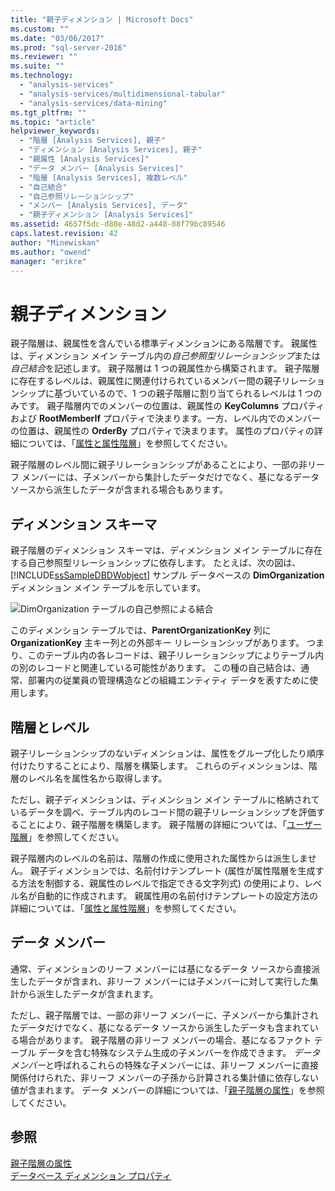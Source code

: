 ```yaml
---
title: "親子ディメンション | Microsoft Docs"
ms.custom: ""
ms.date: "03/06/2017"
ms.prod: "sql-server-2016"
ms.reviewer: ""
ms.suite: ""
ms.technology: 
  - "analysis-services"
  - "analysis-services/multidimensional-tabular"
  - "analysis-services/data-mining"
ms.tgt_pltfrm: ""
ms.topic: "article"
helpviewer_keywords: 
  - "階層 [Analysis Services], 親子"
  - "ディメンション [Analysis Services], 親子"
  - "親属性 [Analysis Services]"
  - "データ メンバー [Analysis Services]"
  - "階層 [Analysis Services], 複数レベル"
  - "自己結合"
  - "自己参照リレーションシップ"
  - "メンバー [Analysis Services], データ"
  - "親子ディメンション [Analysis Services]"
ms.assetid: 4657f5dc-d88e-48d2-a448-08f79bc89546
caps.latest.revision: 42
author: "Minewiskan"
ms.author: "owend"
manager: "erikre"
---
```

# 親子ディメンション
  親子階層は、親属性を含んでいる標準ディメンションにある階層です。 親属性は、ディメンション メイン テーブル内の*自己参照型リレーションシップ*または*自己結合*を記述します。 親子階層は 1 つの親属性から構築されます。 親子階層に存在するレベルは、親属性に関連付けられているメンバー間の親子リレーションシップに基づいているので、1 つの親子階層に割り当てられるレベルは 1 つのみです。 親子階層内でのメンバーの位置は、親属性の **KeyColumns** プロパティおよび **RootMemberIf** プロパティで決まります。一方、レベル内でのメンバーの位置は、親属性の **OrderBy** プロパティで決まります。 属性のプロパティの詳細については、「[属性と属性階層](../../analysis-services/multidimensional-models-olap-logical-dimension-objects/attributes-and-attribute-hierarchies.md)」を参照してください。  
  
 親子階層のレベル間に親子リレーションシップがあることにより、一部の非リーフ メンバーには、子メンバーから集計したデータだけでなく、基になるデータ ソースから派生したデータが含まれる場合もあります。  
  
## ディメンション スキーマ  
 親子階層のディメンション スキーマは、ディメンション メイン テーブルに存在する自己参照型リレーションシップに依存します。 たとえば、次の図は、[!INCLUDE[ssSampleDBDWobject](../../includes/sssampledbdwobject-md.md)] サンプル データベースの **DimOrganization** ディメンション メイン テーブルを示しています。  
  
 ![DimOrganization テーブルの自己参照による結合](../../analysis-services/multidimensional-models/media/dimorganization.png "DimOrganization テーブルの自己参照による結合")  
  
 このディメンション テーブルでは、**ParentOrganizationKey** 列に **OrganizationKey** 主キー列との外部キー リレーションシップがあります。 つまり、このテーブル内の各レコードは、親子リレーションシップによりテーブル内の別のレコードと関連している可能性があります。 この種の自己結合は、通常、部署内の従業員の管理構造などの組織エンティティ データを表すために使用します。  
  
## 階層とレベル  
 親子リレーションシップのないディメンションは、属性をグループ化したり順序付けたりすることにより、階層を構築します。 これらのディメンションは、階層のレベル名を属性名から取得します。  
  
 ただし、親子ディメンションは、ディメンション メイン テーブルに格納されているデータを調べ、テーブル内のレコード間の親子リレーションシップを評価することにより、親子階層を構築します。 親子階層の詳細については、「[ユーザー階層](../../analysis-services/multidimensional-models-olap-logical-dimension-objects/user-hierarchies.md)」を参照してください。  
  
 親子階層内のレベルの名前は、階層の作成に使用された属性からは派生しません。 親子ディメンションでは、名前付けテンプレート (属性が属性階層を生成する方法を制御する、親属性のレベルで指定できる文字列式) の使用により、レベル名が自動的に作成されます。 親属性用の名前付けテンプレートの設定方法の詳細については、「[属性と属性階層](../../analysis-services/multidimensional-models-olap-logical-dimension-objects/attributes-and-attribute-hierarchies.md)」を参照してください。  
  
## データ メンバー  
 通常、ディメンションのリーフ メンバーには基になるデータ ソースから直接派生したデータが含まれ、非リーフ メンバーには子メンバーに対して実行した集計から派生したデータが含まれます。  
  
 ただし、親子階層では、一部の非リーフ メンバーに、子メンバーから集計されたデータだけでなく、基になるデータ ソースから派生したデータも含まれている場合があります。 親子階層の非リーフ メンバーの場合、基になるファクト テーブル データを含む特殊なシステム生成の子メンバーを作成できます。 *データ メンバー*と呼ばれるこれらの特殊な子メンバーには、非リーフ メンバーに直接関係付けられた、非リーフ メンバーの子孫から計算される集計値に依存しない値が含まれます。 データ メンバーの詳細については、「[親子階層の属性](../../analysis-services/multidimensional-models/attributes-in-parent-child-hierarchies.md)」を参照してください。  
  
## 参照  
 [親子階層の属性](../../analysis-services/multidimensional-models/attributes-in-parent-child-hierarchies.md)   
 [データベース ディメンション プロパティ](../../analysis-services/multidimensional-models-olap-logical-dimension-objects/database-dimension-properties.md)  
  
  